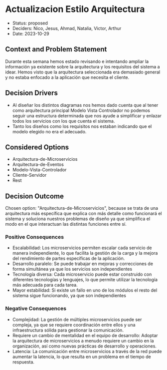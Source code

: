 # Actualizacion Estilo Arquitectura

* Status: proposed
* Deciders: Nico, Jesus, Ahmad, Natalia, Victor, Arthur
* Date: 2023-10-29

## Context and Problem Statement

Durante esta semana hemos estado revisando e intentando ampliar la información ya existente sobre la arquitectura y los requisitos del sistema a idear. Hemos visto que la arquitectura seleccionada era demasiado general y no estaba enfocado a la aplicación que necesita el cliente.

## Decision Drivers

* Al diseñar los distintos diagramas nos hemos dado cuenta que al tener como arquitectura principal Modelo Vista Controlador no podemos seguir una estructura determinada que nos ayude a simplificar y enlazar todos los servicios con los que cuenta el sistema.
* Tanto los diseños como los requisitos nos estaban indicando que el modelo elegido no era el adecuado.

## Considered Options

* Arquitectura-de-Microservicios
* Arquitectura-de-Eventos
* Modelo-Vista-Controlador
* Cliente-Servidor
* Rest

## Decision Outcome

Chosen option: "Arquitectura-de-Microservicios", because se trata de una arquitectura más específica que explica con más detalle como funcionará el sistema y soluciona nuestros problemas de diseño ya que simplifica el modo en el que interactuan las distintas funciones entre sí.

### Positive Consequences

* Escalabilidad: Los microservicios permiten escalar cada servicio de manera independiente, lo que facilita la gestión de la carga y la mejora del rendimiento de partes específicas de la aplicación.
* Desarrollo paralelo: Se puede trabajar en mejoras y correcciones de forma simultánea ya que los servicios son independientes
* Tecnología diversa: Cada microservicio puede estar construido con diferentes tecnologías y lenguajes, lo que permite utilizar la tecnología más adecuada para cada tarea.
* Mayor estabilidad: Si existe un fallo en uno de los módulos el resto del sistema sigue funcionando, ya que son independientes

### Negative Consequences

* Complejidad: La gestión de múltiples microservicios puede ser compleja, ya que se requiere coordinación entre ellos y una infraestructura sólida para gestionar la comunicación.
* Requiere un cambio de mentalidad en el equipo de desarrollo: Adoptar la arquitectura de microservicios a menudo requiere un cambio en la organización, así como nuevas prácticas de desarrollo y operaciones.
* Latencia: La comunicación entre microservicios a través de la red puede aumentar la latencia, lo que resulta en un problema en el tiempo de respuesta.
